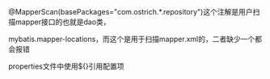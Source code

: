 @MapperScan(basePackages="com.ostrich.*.repository")这个注解是用户扫描mapper接口的也就是dao类，

mybatis.mapper-locations，而这个是用于扫描mapper.xml的，二者缺少一个都会报错



properties文件中使用${}引用配置项

